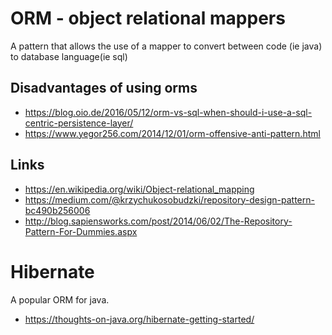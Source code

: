 # ORM - object relational mappers

A pattern that allows the use of a mapper to convert between code (ie java) to database language(ie sql)

## Disadvantages of using orms

- https://blog.oio.de/2016/05/12/orm-vs-sql-when-should-i-use-a-sql-centric-persistence-layer/
- https://www.yegor256.com/2014/12/01/orm-offensive-anti-pattern.html

## Links

- https://en.wikipedia.org/wiki/Object-relational_mapping
- https://medium.com/@krzychukosobudzki/repository-design-pattern-bc490b256006
- http://blog.sapiensworks.com/post/2014/06/02/The-Repository-Pattern-For-Dummies.aspx

# Hibernate

A popular ORM for java.

- https://thoughts-on-java.org/hibernate-getting-started/
